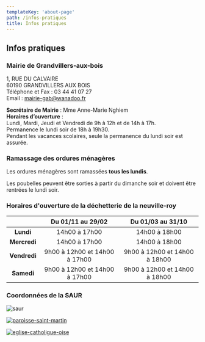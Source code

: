 ```yaml
---
templateKey: 'about-page'
path: /infos-pratiques
title: Infos pratiques
---
```

## Infos pratiques
### Mairie de Grandvillers-aux-bois

1, RUE DU CALVAIRE  
60190 GRANDVILLERS AUX BOIS  
Téléphone et Fax : 03 44 41 07 27  
Email : mairie-gab@wanadoo.fr  


**Secrétaire de Mairie** : Mme Anne-Marie Nghiem  
**Horaires d’ouverture** :   
Lundi, Mardi, Jeudi et Vendredi de 9h à 12h et de 14h à 17h.  
Permanence le lundi soir de 18h à 19h30.  
Pendant les vacances scolaires, seule la permanence du lundi soir est assurée.


### Ramassage des ordures ménagères

Les ordures ménagères sont ramassées **tous les lundis**.  

Les poubelles peuvent être sorties à partir du dimanche soir et doivent être rentrées le lundi soir.  

### Horaires d'ouverture de la déchetterie de la neuville-roy

|              	|     **Du 01/11 au 29/02**     	|     **Du 01/03 au 31/10**     	|
|:------------:	|:-----------------------------:	|:-----------------------------:	|
|   **Lundi**  	|         14h00 à 17h00         	|         14h00 à 18h00         	|
| **Mercredi** 	|         14h00 à 17h00         	|         14h00 à 18h00         	|
| **Vendredi** 	|   9h00 à 12h00 et 14h00 à 17h00 	|   9h00 à 12h00 et 14h00 à 18h00 	|
|  **Samedi**  	|   9h00 à 12h00 et 14h00 à 17h00 	|   9h00 à 12h00 et 14h00 à 18h00 	|

### Coordonnées de la SAUR

![saur](/img/saur.bmp)

[![paroisse-saint-martin](/img/paroisse-saint-martin.bmp)](https://oise.catholique.fr/paroisses/paroisse-plateau-picard)

[![eglise-catholigue-oise](/img/eglise-catholigue-oise.bmp)](https://www.facebook.com/pages/category/Community/Paroisse-saint-martin-du-plateau-picard-196480414212733/)

